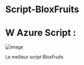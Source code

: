 # Script-BloxFruits
# W Azure Script :
![image](https://github.com/100defaut/Script-BloxFruits/assets/121614295/e316a8ac-bce7-4e5f-b01a-c17b82073b60)

Le meilleur script BloxFruits
